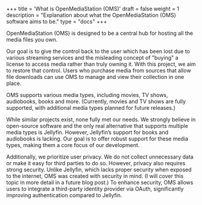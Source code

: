 +++
title = 'What is OpenMediaStation (OMS)'
draft = false
weight = 1
description = "Explanation about what the OpenMediaStation (OMS) software aims to be."
type = "docs"
+++

OpenMediaStation (OMS) is designed to be a central hub for hosting all the media files you own.  

Our goal is to give the control back to the user which has been lost due to various streaming services and the misleading concept of "buying" a license to access media rather than truly owning it. With this project, we aim to restore that control. Users who purchase media from sources that allow file downloads can use OMS to manage and view their collection in one place.  

OMS supports various media types, including movies, TV shows, audiobooks, books and more. (Currently, movies and TV shows are fully supported, with additional media types planned for future releases.)  

While similar projects exist, none fully met our needs. We strongly believe in open-source software and the only real alternative that supports multiple media types is Jellyfin. However, Jellyfin’s support for books and audiobooks is lacking. Our goal is to offer robust support for these media types, making them a core focus of our development.  

Additionally, we prioritize user privacy. We do not collect unnecessary data or make it easy for third parties to do so. However, privacy also requires strong security. Unlike Jellyfin, which lacks proper security when exposed to the internet, OMS was created with security in mind. (I will cover this topic in more detail in a future blog post.) To enhance security, OMS allows users to integrate a third-party identity provider via OAuth, significantly improving authentication compared to Jellyfin. 
